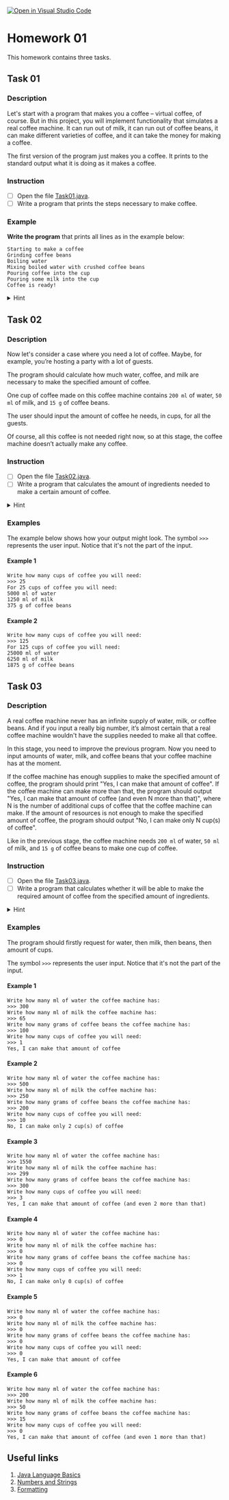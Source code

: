 [![Open in Visual Studio Code](https://classroom.github.com/assets/open-in-vscode-f059dc9a6f8d3a56e377f745f24479a46679e63a5d9fe6f495e02850cd0d8118.svg)](https://classroom.github.com/online_ide?assignment_repo_id=6687176&assignment_repo_type=AssignmentRepo)
# Homework 01


This homework contains three tasks.

## Task 01

### Description

Let's start with a program that makes you a coffee – virtual coffee, of course. But in this project, you will implement
 functionality that simulates a real coffee machine. It can run out of milk, it can run out of coffee beans, it can make
  different varieties of coffee, and it can take the money for making a coffee.

The first version of the program just makes you a coffee. It prints to the standard output what it is doing as it makes
 a coffee.

### Instruction

- [ ] Open the file [Task01.java](src/main/java/com/softserveinc/Task01.java).
- [ ] Write a program that prints the steps necessary to make coffee.

### Example

**Write the program** that prints all lines as in the example below:

```text
Starting to make a coffee
Grinding coffee beans
Boiling water
Mixing boiled water with crushed coffee beans
Pouring coffee into the cup
Pouring some milk into the cup
Coffee is ready!
```

<details>
    <summary>Hint</summary>
    <p>File <a href="src/main/java/com/softserveinc/Task01.java">Task01.java</a> contains static method <code>main()</code></p>.
    <p>Inside <code>main()</code>, add statement which prints to the standard output what coffee machine is doing as it makes a coffee</p> 
    <p>Simple use <a href="https://docs.oracle.com/en/java/javase/11/docs/api/java.base/java/io/PrintStream.html#println(java.lang.String)">System.out.println()</a> 
    method to print the text.</p>
</details>

## Task 02

### Description

Now let's consider a case where you need a lot of coffee. Maybe, for example, you’re hosting a party with a lot of guests. 

The program should calculate how much water, coffee, and milk are necessary to make the specified amount of coffee. 

One cup of coffee made on this coffee machine contains `200 ml` of water, `50 ml` of milk, and `15 g` of coffee beans.

The user should input the amount of coffee he needs, in cups, for all the guests.

Of course, all this coffee is not needed right now, so at this stage, the coffee machine doesn’t actually make any coffee.

### Instruction

- [ ] Open the file [Task02.java](src/main/java/com/softserveinc/Task02.java).
- [ ] Write a program that calculates the amount of ingredients needed to make a certain amount of coffee.

<details>
    <summary>Hint</summary>
    <ul>
        <li>To read a number of cups you can use the method <code>scanner.nextInt()</code></li>
        <li>Use <a href="https://www.javatpoint.com/string-concatenation-in-java">string concatenation</a> to join a string and value of variable</li>
    </ul>
</details>

### Examples

The example below shows how your output might look.
The symbol `>>>` represents the user input. Notice that it's not the part of the input.

#### Example 1

```text
Write how many cups of coffee you will need: 
>>> 25
For 25 cups of coffee you will need:
5000 ml of water
1250 ml of milk
375 g of coffee beans
```

#### Example 2

```text
Write how many cups of coffee you will need: 
>>> 125
For 125 cups of coffee you will need:
25000 ml of water
6250 ml of milk
1875 g of coffee beans
```

## Task 03

### Description

A real coffee machine never has an infinite supply of water, milk, or coffee beans. And if you input a really big number, 
it’s almost certain that a real coffee machine wouldn't have the supplies needed to make all that coffee.

In this stage, you need to improve the previous program. Now you need to input amounts of water, milk, and coffee beans 
that your coffee machine has at the moment.

<p>If the coffee machine has enough supplies to make the specified amount of coffee, the program should print "Yes, 
I can make that amount of coffee". If the coffee machine can make more than that, the program should output 
"Yes, I can make that amount of coffee (and even N more than that)", where N is the number of additional cups of coffee
 that the coffee machine can make. If the amount of resources is not enough to make the specified amount of coffee, the 
 program should output "No, I can make only N cup(s) of coffee".

Like in the previous stage, the coffee machine needs `200 ml` of water, `50 ml` of milk, and `15 g` of coffee beans to make one cup of coffee.

### Instruction

- [ ] Open the file [Task03.java](src/main/java/com/softserveinc/Task03.java).
- [ ] Write a program that calculates whether it will be able to make the required amount of coffee from the specified amount of ingredients.

<details>
    <summary>Hint</summary>
    <ul>
        <li>Use static method <a href="https://docs.oracle.com/javase/8/docs/api/java/lang/Math.html#min-int-int-">Math.min()</a> to find how many cups of coffee it is possible to make </li>
        <li>Use <code>if ... else if ... else</code> operator to print right message</li>
    </ul>
</details>

### Examples

The program should firstly request for water, then milk, then beans, then amount of cups.

The symbol `>>>` represents the user input. Notice that it's not the part of the input.

#### Example 1

```text
Write how many ml of water the coffee machine has: 
>>> 300
Write how many ml of milk the coffee machine has: 
>>> 65
Write how many grams of coffee beans the coffee machine has: 
>>> 100
Write how many cups of coffee you will need: 
>>> 1
Yes, I can make that amount of coffee
```

#### Example 2

```text
Write how many ml of water the coffee machine has: 
>>> 500
Write how many ml of milk the coffee machine has: 
>>> 250
Write how many grams of coffee beans the coffee machine has: 
>>> 200
Write how many cups of coffee you will need: 
>>> 10
No, I can make only 2 cup(s) of coffee
```

#### Example 3

```text
Write how many ml of water the coffee machine has: 
>>> 1550
Write how many ml of milk the coffee machine has: 
>>> 299
Write how many grams of coffee beans the coffee machine has: 
>>> 300
Write how many cups of coffee you will need: 
>>> 3
Yes, I can make that amount of coffee (and even 2 more than that)
```

#### Example 4

```text
Write how many ml of water the coffee machine has: 
>>> 0
Write how many ml of milk the coffee machine has: 
>>> 0
Write how many grams of coffee beans the coffee machine has: 
>>> 0
Write how many cups of coffee you will need: 
>>> 1
No, I can make only 0 cup(s) of coffee
```

#### Example 5

```text
Write how many ml of water the coffee machine has: 
>>> 0
Write how many ml of milk the coffee machine has: 
>>> 0
Write how many grams of coffee beans the coffee machine has: 
>>> 0
Write how many cups of coffee you will need: 
>>> 0
Yes, I can make that amount of coffee
```

#### Example 6

```text
Write how many ml of water the coffee machine has: 
>>> 200
Write how many ml of milk the coffee machine has: 
>>> 50
Write how many grams of coffee beans the coffee machine has: 
>>> 15
Write how many cups of coffee you will need: 
>>> 0
Yes, I can make that amount of coffee (and even 1 more than that)
```

## Useful links

1. [Java Language Basics](https://dev.java/learn/java-language-basics/)
2. [Numbers and Strings](https://dev.java/learn/numbers-and-strings/)
3. [Formatting](https://docs.oracle.com/javase/tutorial/essential/io/formatting.html)
